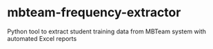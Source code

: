 # mbteam-frequency-extractor
Python tool to extract student training data from MBTeam system with automated Excel reports
